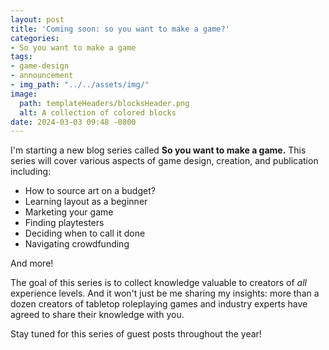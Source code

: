 ```yaml
---
layout: post
title: 'Coming soon: so you want to make a game?'
categories:
- So you want to make a game
tags:
- game-design
- announcement
- img_path: "../../assets/img/"
image:
  path: templateHeaders/blocksHeader.png
  alt: A collection of colored blocks
date: 2024-03-03 09:48 -0800
---
```

I'm starting a new blog series called **So you want to make a game.** This series will cover various aspects of game design, creation, and publication including:

* How to source art on a budget?
* Learning layout as a beginner
* Marketing your game
* Finding playtesters
* Deciding when to call it done
* Navigating crowdfunding

And more!

The goal of this series is to collect knowledge valuable to creators of *all* experience levels. And it won't just be me sharing my insights: more than a dozen creators of tabletop roleplaying games and industry experts have agreed to share their knowledge with you. 

Stay tuned for this series of guest posts throughout the year!
